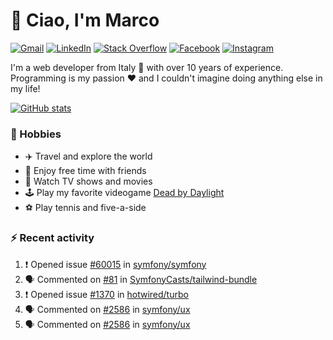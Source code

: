 # 👋 Ciao, I'm Marco

[![Gmail](https://img.shields.io/badge/Gmail-%23BB001B?style=flat-square&logo=gmail&logoColor=white)](mailto:gremo1982@gmail.com)
[![LinkedIn](https://img.shields.io/badge/LinkedIn-%230e76a8?style=flat-square&logo=linkedin)](https://www.linkedin.com/in/marco-polichetti)
[![Stack Overflow](https://img.shields.io/stackexchange/stackoverflow/r/220180?style=flat&logo=stackoverflow&label=Stack%20Overflow&color=%23F47F24)](https://stackoverflow.com/users/220180)
[![Facebook](https://img.shields.io/badge/-Facebook-%234267B2?style=flat-square&logo=facebook&logoColor=white)](https://www.facebook.com/marco.poliketti)
[![Instagram](https://img.shields.io/badge/-Instagram-%23C13584?style=flat-square&logo=instagram&logoColor=white)](https://www.instagram.com/marco.gremo)

I'm a web developer from Italy 🍕 with over 10 years of experience. Programming is my passion ❤️ and I couldn't imagine doing anything else in my life!

[![GitHub stats](https://github-readme-stats.vercel.app/api?username=gremo&show_icons=true&rank_icon=github&theme=transparent)](https://github.com/anuraghazra/github-readme-stats)

### 📅 Hobbies

- ✈️ Travel and explore the world
- 🍻 Enjoy free time with friends
- 🎥 Watch TV shows and movies
- 🕹️ Play my favorite videogame [Dead by Daylight](https://deadbydaylight.com)
- ⚽ Play tennis and five-a-side

### ⚡ Recent activity

<!--START_SECTION:activity-->
1. ❗ Opened issue [#60015](https://github.com/symfony/symfony/issues/60015) in [symfony/symfony](https://github.com/symfony/symfony)
2. 🗣 Commented on [#81](https://github.com/SymfonyCasts/tailwind-bundle/issues/81#issuecomment-2697516526) in [SymfonyCasts/tailwind-bundle](https://github.com/SymfonyCasts/tailwind-bundle)
3. ❗ Opened issue [#1370](https://github.com/hotwired/turbo/issues/1370) in [hotwired/turbo](https://github.com/hotwired/turbo)
4. 🗣 Commented on [#2586](https://github.com/symfony/ux/issues/2586#issuecomment-2675781375) in [symfony/ux](https://github.com/symfony/ux)
5. 🗣 Commented on [#2586](https://github.com/symfony/ux/issues/2586#issuecomment-2675690491) in [symfony/ux](https://github.com/symfony/ux)
<!--END_SECTION:activity-->
